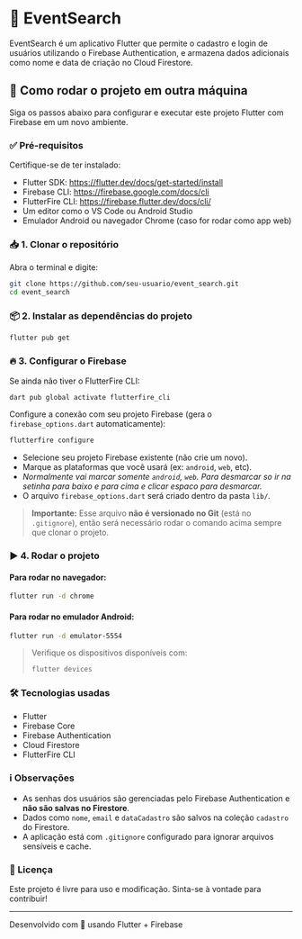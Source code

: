 # 📱 EventSearch

EventSearch é um aplicativo Flutter que permite o cadastro e login de usuários utilizando o Firebase Authentication, e armazena dados adicionais como nome e data de criação no Cloud Firestore.

## 🚀 Como rodar o projeto em outra máquina

Siga os passos abaixo para configurar e executar este projeto Flutter com Firebase em um novo ambiente.

### ✅ Pré-requisitos

Certifique-se de ter instalado:

- Flutter SDK: https://flutter.dev/docs/get-started/install
- Firebase CLI: https://firebase.google.com/docs/cli
- FlutterFire CLI: https://firebase.flutter.dev/docs/cli/
- Um editor como o VS Code ou Android Studio
- Emulador Android ou navegador Chrome (caso for rodar como app web)

### 📥 1. Clonar o repositório

Abra o terminal e digite:

```bash
git clone https://github.com/seu-usuario/event_search.git
cd event_search
```

### 📦 2. Instalar as dependências do projeto

```bash
flutter pub get
```

### 🔥 3. Configurar o Firebase

Se ainda não tiver o FlutterFire CLI:

```bash
dart pub global activate flutterfire_cli
```

Configure a conexão com seu projeto Firebase (gera o `firebase_options.dart` automaticamente):

```bash
flutterfire configure
```

- Selecione seu projeto Firebase existente (não crie um novo).
- Marque as plataformas que você usará (ex: `android`, `web`, etc).
- *Normalmente vai marcar somente `android`, `web`. Para desmarcar so ir na setinha para baixo e para cima e clicar espaco para desmarcar.*
- O arquivo `firebase_options.dart` será criado dentro da pasta `lib/`.

> **Importante:** Esse arquivo **não é versionado no Git** (está no `.gitignore`), então será necessário rodar o comando acima sempre que clonar o projeto.

### ▶️ 4. Rodar o projeto

#### Para rodar no navegador:

```bash
flutter run -d chrome
```

#### Para rodar no emulador Android:

```bash
flutter run -d emulator-5554
```

> Verifique os dispositivos disponíveis com:
> ```bash
> flutter devices
> ```

### 🛠️ Tecnologias usadas

- Flutter
- Firebase Core
- Firebase Authentication
- Cloud Firestore
- FlutterFire CLI

### ℹ️ Observações

- As senhas dos usuários são gerenciadas pelo Firebase Authentication e **não são salvas no Firestore**.
- Dados como `nome`, `email` e `dataCadastro` são salvos na coleção `cadastro` do Firestore.
- A aplicação está com `.gitignore` configurado para ignorar arquivos sensíveis e cache.

### 📄 Licença

Este projeto é livre para uso e modificação. Sinta-se à vontade para contribuir!

---

Desenvolvido com 💙 usando Flutter + Firebase
